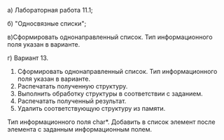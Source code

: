 а) Лабораторная работа 11.1; 

б) "Односвязные списки"; 

в)Сформировать однонаправленный список. Тип информационного поля указан в варианте.

г) Вариант 13. 
  1. Сформировать однонаправленный список. Тип информационного поля указан в варианте.
  2. Распечатать полученную структуру.
  3. Выполнить обработку структуры в соответствии с заданием.
  4. Распечатать полученный результат.
  5. Удалить соответствующую структуру из памяти.


Тип информационного поля char*. Добавить в список элемент после элемента с заданным информационным полем.
